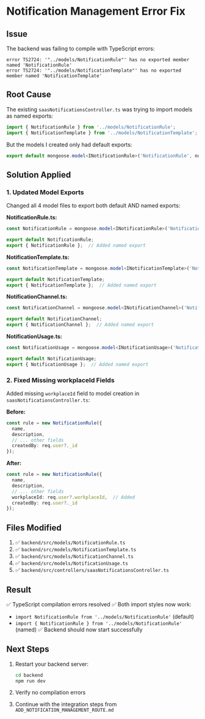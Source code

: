 # Notification Management Error Fix

## Issue
The backend was failing to compile with TypeScript errors:
```
error TS2724: '"../models/NotificationRule"' has no exported member named 'NotificationRule'
error TS2724: '"../models/NotificationTemplate"' has no exported member named 'NotificationTemplate'
```

## Root Cause
The existing `saasNotificationsController.ts` was trying to import models as named exports:
```typescript
import { NotificationRule } from '../models/NotificationRule';
import { NotificationTemplate } from '../models/NotificationTemplate';
```

But the models I created only had default exports:
```typescript
export default mongoose.model<INotificationRule>('NotificationRule', notificationRuleSchema);
```

## Solution Applied

### 1. Updated Model Exports
Changed all 4 model files to export both default AND named exports:

**NotificationRule.ts:**
```typescript
const NotificationRule = mongoose.model<INotificationRule>('NotificationRule', notificationRuleSchema);

export default NotificationRule;
export { NotificationRule };  // Added named export
```

**NotificationTemplate.ts:**
```typescript
const NotificationTemplate = mongoose.model<INotificationTemplate>('NotificationTemplate', notificationTemplateSchema);

export default NotificationTemplate;
export { NotificationTemplate };  // Added named export
```

**NotificationChannel.ts:**
```typescript
const NotificationChannel = mongoose.model<INotificationChannel>('NotificationChannel', notificationChannelSchema);

export default NotificationChannel;
export { NotificationChannel };  // Added named export
```

**NotificationUsage.ts:**
```typescript
const NotificationUsage = mongoose.model<INotificationUsage>('NotificationUsage', notificationUsageSchema);

export default NotificationUsage;
export { NotificationUsage };  // Added named export
```

### 2. Fixed Missing workplaceId Fields
Added missing `workplaceId` field to model creation in `saasNotificationsController.ts`:

**Before:**
```typescript
const rule = new NotificationRule({
  name,
  description,
  // ... other fields
  createdBy: req.user?._id
});
```

**After:**
```typescript
const rule = new NotificationRule({
  name,
  description,
  // ... other fields
  workplaceId: req.user?.workplaceId,  // Added
  createdBy: req.user?._id
});
```

## Files Modified

1. ✅ `backend/src/models/NotificationRule.ts`
2. ✅ `backend/src/models/NotificationTemplate.ts`
3. ✅ `backend/src/models/NotificationChannel.ts`
4. ✅ `backend/src/models/NotificationUsage.ts`
5. ✅ `backend/src/controllers/saasNotificationsController.ts`

## Result

✅ TypeScript compilation errors resolved
✅ Both import styles now work:
   - `import NotificationRule from '../models/NotificationRule'` (default)
   - `import { NotificationRule } from '../models/NotificationRule'` (named)
✅ Backend should now start successfully

## Next Steps

1. Restart your backend server:
   ```bash
   cd backend
   npm run dev
   ```

2. Verify no compilation errors

3. Continue with the integration steps from `ADD_NOTIFICATION_MANAGEMENT_ROUTE.md`
